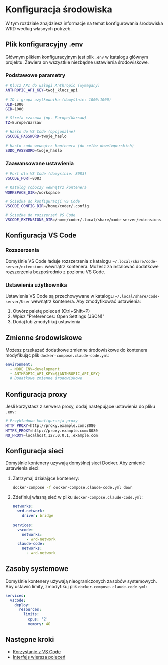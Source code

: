# Konfiguracja środowiska

W tym rozdziale znajdziesz informacje na temat konfigurowania środowiska WRD według własnych potrzeb.

## Plik konfiguracyjny .env

Głównym plikiem konfiguracyjnym jest plik `.env` w katalogu głównym projektu. Zawiera on wszystkie niezbędne ustawienia środowiskowe.

### Podstawowe parametry

```bash
# Klucz API do usługi Anthropic (wymagany)
ANTHROPIC_API_KEY=twoj_klucz_api

# ID i grupa użytkownika (domyślnie: 1000:1000)
UID=1000
GID=1000

# Strefa czasowa (np. Europe/Warsaw)
TZ=Europe/Warsaw

# Hasło do VS Code (opcjonalne)
VSCODE_PASSWORD=twoje_haslo

# Hasło sudo wewnątrz kontenera (do celów deweloperskich)
SUDO_PASSWORD=twoje_haslo
```

### Zaawansowane ustawienia

```bash
# Port dla VS Code (domyślnie: 8083)
VSCODE_PORT=8083

# Katalog roboczy wewnątrz kontenera
WORKSPACE_DIR=/workspace

# Ścieżka do konfiguracji VS Code
VSCODE_CONFIG_DIR=/home/coder/.config

# Ścieżka do rozszerzeń VS Code
VSCODE_EXTENSIONS_DIR=/home/coder/.local/share/code-server/extensions
```

## Konfiguracja VS Code

### Rozszerzenia

Domyślnie VS Code ładuje rozszerzenia z katalogu `~/.local/share/code-server/extensions` wewnątrz kontenera. Możesz zainstalować dodatkowe rozszerzenia bezpośrednio z poziomu VS Code.

### Ustawienia użytkownika

Ustawienia VS Code są przechowywane w katalogu `~/.local/share/code-server/User` wewnątrz kontenera. Aby zmodyfikować ustawienia:

1. Otwórz paletę poleceń (Ctrl+Shift+P)
2. Wpisz "Preferences: Open Settings (JSON)"
3. Dodaj lub zmodyfikuj ustawienia

## Zmienne środowiskowe

Możesz przekazać dodatkowe zmienne środowiskowe do kontenera modyfikując plik `docker-compose.claude-code.yml`:

```yaml
environment:
  - NODE_ENV=development
  - ANTHROPIC_API_KEY=${ANTHROPIC_API_KEY}
  # Dodatkowe zmienne środowiskowe
```

## Konfiguracja proxy

Jeśli korzystasz z serwera proxy, dodaj następujące ustawienia do pliku `.env`:

```bash
# Przykładowa konfiguracja proxy
HTTP_PROXY=http://proxy.example.com:8080
HTTPS_PROXY=http://proxy.example.com:8080
NO_PROXY=localhost,127.0.0.1,.example.com
```

## Konfiguracja sieci

Domyślnie kontenery używają domyślnej sieci Docker. Aby zmienić ustawienia sieci:

1. Zatrzymaj działające kontenery:
   ```bash
   docker-compose -f docker-compose.claude-code.yml down
   ```

2. Zdefiniuj własną sieć w pliku `docker-compose.claude-code.yml`:
   ```yaml
   networks:
     wrd-network:
       driver: bridge
   
   services:
     vscode:
       networks:
         - wrd-network
     claude-code:
       networks:
         - wrd-network
   ```

## Zasoby systemowe

Domyślnie kontenery używają nieograniczonych zasobów systemowych. Aby ustawić limity, zmodyfikuj plik `docker-compose.claude-code.yml`:

```yaml
services:
  vscode:
    deploy:
      resources:
        limits:
          cpus: '2'
          memory: 4G
```

## Następne kroki

- [Korzystanie z VS Code](04-uzycie-vscode.md)
- [Interfejs wiersza poleceń](05-cli.md)
